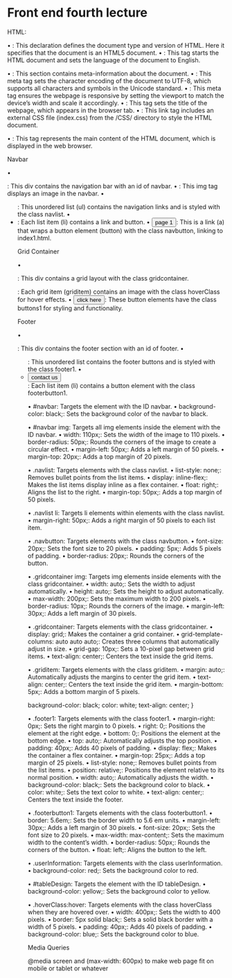 # Front end fourth lecture
 
HTML:

 • <!DOCTYPE html>: This declaration defines the document type and version of HTML. Here it specifies that the document is an HTML5 document.
 • <html lang="en">: This tag starts the HTML document and sets the language of the document to English.


 • <head>: This section contains meta-information about the document.
 • <meta charset="UTF-8">: This meta tag sets the character encoding of the document to UTF-8, which supports all characters and symbols in the Unicode standard.
 • <meta name="viewport" content="width=device-width, initial-scale=1.0">: This meta tag ensures the webpage is responsive by setting the viewport to match the device’s width and scale it accordingly.
 • <title>this is a home page</title>: This tag sets the title of the webpage, which appears in the browser tab.
 • <link rel="stylesheet" href="/CSS/index.css">: This link tag includes an external CSS file (index.css) from the /CSS/ directory to style the HTML document.

 • <body>: This tag represents the main content of the HTML document, which is displayed in the web browser.

Navbar


 • <div id="navbar">: This div contains the navigation bar with an id of navbar.
 • <img src="">: This img tag displays an image in the navbar.
 • <ul class="navlist">: This unordered list (ul) contains the navigation links and is styled with the class navlist.
 • <li>: Each list item (li) contains a link and button.
 • <a href="/pages/index1.html"><button class="navbutton">page 1</button></a>: This is a link (a) that wraps a button element (button) with the class navbutton, linking to index1.html.

Grid Container

 • <div class="gridcontainer">: This div contains a grid layout with the class gridcontainer.
 <div class="hoverclass"></div>: Each grid item (griditem) contains an image with the class hoverClass for hover effects.
 • <button class="buttons1">click here</button>: These button elements have the class buttons1 for styling and functionality.

Footer

 • <div id="footer">: This div contains the footer section with an id of footer.
 • <ul class="footer1">: This unordered list contains the footer buttons and is styled with the class footer1.
 • <li><button class="footerbutton1">contact us</button></li>: Each list item (li) contains a button element with the class footerbutton1.


 • #navbar: Targets the element with the ID navbar.
 • background-color: black;: Sets the background color of the navbar to black.

 • #navbar img: Targets all img elements inside the element with the ID navbar.
 • width: 110px;: Sets the width of the image to 110 pixels.
 • border-radius: 50px;: Rounds the corners of the image to create a circular effect.
 • margin-left: 50px;: Adds a left margin of 50 pixels.
 • margin-top: 20px;: Adds a top margin of 20 pixels.


 • .navlist: Targets elements with the class navlist.
 • list-style: none;: Removes bullet points from the list items.
 • display: inline-flex;: Makes the list items display inline as a flex container.
 • float: right;: Aligns the list to the right.
 • margin-top: 50px;: Adds a top margin of 50 pixels.

 • .navlist li: Targets li elements within elements with the class navlist.
 • margin-right: 50px;: Adds a right margin of 50 pixels to each list item.

 • .navbutton: Targets elements with the class navbutton.
 • font-size: 20px;: Sets the font size to 20 pixels.
 • padding: 5px;: Adds 5 pixels of padding.
 • border-radius: 20px;: Rounds the corners of the button.

 • .gridcontainer img: Targets img elements inside elements with the class gridcontainer.
 • width: auto;: Sets the width to adjust automatically.
 • height: auto;: Sets the height to adjust automatically.
 • max-width: 200px;: Sets the maximum width to 200 pixels.
 • border-radius: 10px;: Rounds the corners of the image.
 • margin-left: 30px;: Adds a left margin of 30 pixels.
 
 • .gridcontainer: Targets elements with the class gridcontainer.
 • display: grid;: Makes the container a grid container.
 • grid-template-columns: auto auto auto;: Creates three columns that automatically adjust in size.
 • grid-gap: 10px;: Sets a 10-pixel gap between grid items.
 • text-align: center;: Centers the text inside the grid items.

 • .griditem: Targets elements with the class griditem.
 • margin: auto;: Automatically adjusts the margins to center the grid item.
 • text-align: center;: Centers the text inside the grid item.
 • margin-bottom: 5px;: Adds a bottom margin of 5 pixels.

 background-color: black;
    color: white;
    text-align: center;
}

 • .footer1: Targets elements with the class footer1.
 • margin-right: 0px;: Sets the right margin to 0 pixels.
 • right: 0;: Positions the element at the right edge.
 • bottom: 0;: Positions the element at the bottom edge.
 • top: auto;: Automatically adjusts the top position.
 • padding: 40px;: Adds 40 pixels of padding.
 • display: flex;: Makes the container a flex container.
 • margin-top: 25px;: Adds a top margin of 25 pixels.
 • list-style: none;: Removes bullet points from the list items.
 • position: relative;: Positions the element relative to its normal position.
 • width: auto;: Automatically adjusts the width.
 • background-color: black;: Sets the background color to black.
 • color: white;: Sets the text color to white.
 • text-align: center;: Centers the text inside the footer.

 • .footerbutton1: Targets elements with the class footerbutton1.
 • border: 5.6em;: Sets the border width to 5.6 em units.
 • margin-left: 30px;: Adds a left margin of 30 pixels.
 • font-size: 20px;: Sets the font size to 20 pixels.
 • max-width: max-content;: Sets the maximum width to the content’s width.
 • border-radius: 50px;: Rounds the corners of the button.
 • float: left;: Aligns the button to the left.

 • .userInformation: Targets elements with the class userInformation.
 • background-color: red;: Sets the background color to red.


 • #tableDesign: Targets the element with the ID tableDesign.
 • background-color: yellow;: Sets the background color to yellow.

 • .hoverClass:hover: Targets elements with the class hoverClass when they are hovered over.
 • width: 400px;: Sets the width to 400 pixels.
 • border: 5px solid black;: Sets a solid black border with a width of 5 pixels.
 • padding: 40px;: Adds 40 pixels of padding.
 • background-color: blue;: Sets the background color to blue.

Media Queries

@media screen and (max-width: 600px) to make web page fit on mobile or tablet or whatever 
    

